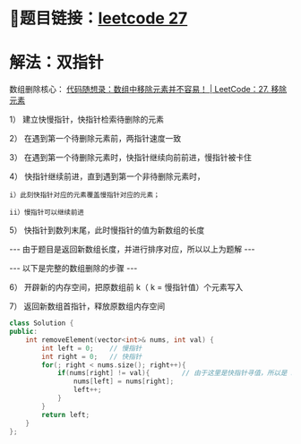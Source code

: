 # 🔗题目链接：[leetcode 27](https://leetcode.cn/problems/remove-element/)

# 解法：双指针

数组删除核心：
[代码随想录：数组中移除元素并不容易！ | LeetCode：27. 移除元素](https://www.bilibili.com/video/BV12A4y1Z7LP/?vd_source=5f3dd761bcf3109052a99fe79c130354)

1） 建立快慢指针，快指针检索待删除的元素

2） 在遇到第一个待删除元素前，两指针速度一致

3） 在遇到第一个待删除元素时，快指针继续向前前进，慢指针被卡住

4） 快指针继续前进，直到遇到第一个非待删除元素时，
    
    i）此刻快指针对应的元素覆盖慢指针对应的元素；
    
    ii）慢指针可以继续前进

5） 快指针到数列末尾，此时慢指针的值为新数组的长度


--- 由于题目是返回新数组长度，并进行排序对应，所以以上为题解 ---

--- 以下是完整的数组删除的步骤 ---


6） 开辟新的内存空间，把原数组前 k（ k = 慢指针值）个元素写入

7） 返回新数组首指针，释放原数组内存空间

```C++
class Solution {
public:
    int removeElement(vector<int>& nums, int val) {
        int left = 0;    // 慢指针
        int right = 0;   // 快指针
        for(; right < nums.size(); right++){
            if(nums[right] != val){        // 由于这里是快指针寻值，所以是 nums[right] != val 
                nums[left] = nums[right];
                left++;
            }
        }
        return left;
    }
};
```
